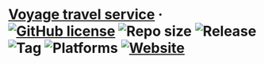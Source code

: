 # [Voyage travel service](https://creativerusbear.github.io/voyage/) &middot; [![GitHub license](https://img.shields.io/badge/license-MIT-green.svg)](https://github.com/CreativeRusBear/Voyage-travel-service/blob/master/LICENSE) ![Repo size](https://img.shields.io/github/repo-size/CreativeRusBear/Voyage-travel-service.svg) ![Release](https://img.shields.io/badge/release-v1.0.0-blue.svg) ![Tag](https://img.shields.io/github/tag/CreativeRusBear/Voyage-travel-service.svg) ![Platforms](https://img.shields.io/badge/platform-win--32%20%7C%20win--64-lightgrey.svg) [![Website](https://img.shields.io/badge/website-up-brightgreen.svg)](https://creativerusbear.github.io/voyage/) 
 

